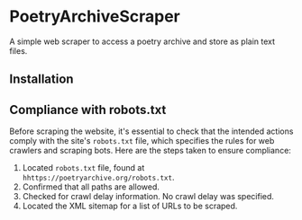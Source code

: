 # PoetryArchiveScraper
A simple web scraper to access a poetry archive and store as plain text files.

## Installation



## Compliance with robots.txt
Before scraping the website, it's essential to check that the intended actions comply with the site's `robots.txt` file, which specifies the rules for web crawlers and scraping bots. Here are the steps taken to ensure compliance:

1. Located ```robots.txt``` file, found at ```hhttps://poetryarchive.org/robots.txt```.
2. Confirmed that all paths are allowed.
3. Checked for crawl delay information. No crawl delay was specified.
4. Located the XML sitemap for a list of URLs to be scraped.